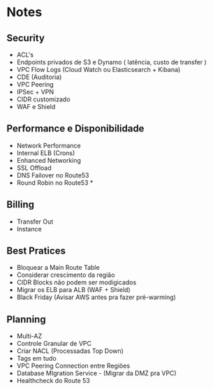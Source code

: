 # Notes

## Security

* ACL's 
* Endpoints privados de S3 e Dynamo ( latência, custo de transfer )
* VPC Flow Logs (Cloud Watch ou Elasticsearch + Kibana)
* CDE (Auditoria)
* VPC Peering 
* IPSec + VPN
* CIDR customizado
* WAF e Shield

## Performance e Disponibilidade
* Network Performance 
* Internal ELB (Crons)
* Enhanced Networking 
* SSL Offload
* DNS Failover no Route53
* Round Robin no Route53 * 

## Billing
* Transfer Out
* Instance 

## Best Pratices
* Bloquear a Main Route Table
* Considerar crescimento da região 
* CIDR Blocks não podem ser modigicados 
* Migrar os ELB para ALB (WAF + Shield)
* Black Friday (Avisar AWS antes pra fazer pré-warming)

## Planning 
* Multi-AZ
* Controle Granular de VPC
* Criar NACL (Processadas Top Down) 
* Tags em tudo 
* VPC Peering Connection entre Regiões
* Database MIgration Service - (Migrar da DMZ pra VPC)
* Healthcheck do Route 53





